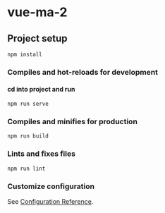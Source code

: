 # vue-ma-2

## Project setup
```
npm install
```

### Compiles and hot-reloads for development
#### cd into project and run
```
npm run serve
```

### Compiles and minifies for production
```
npm run build
```

### Lints and fixes files
```
npm run lint
```

### Customize configuration
See [Configuration Reference](https://cli.vuejs.org/config/).
